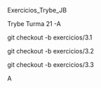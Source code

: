 





















Exercicios_Trybe_JB






Trybe Turma 21 -A 






git checkout -b exercicios/3.1



git checkout -b exercicios/3.2


git checkout -b exercicios/3.3



A

